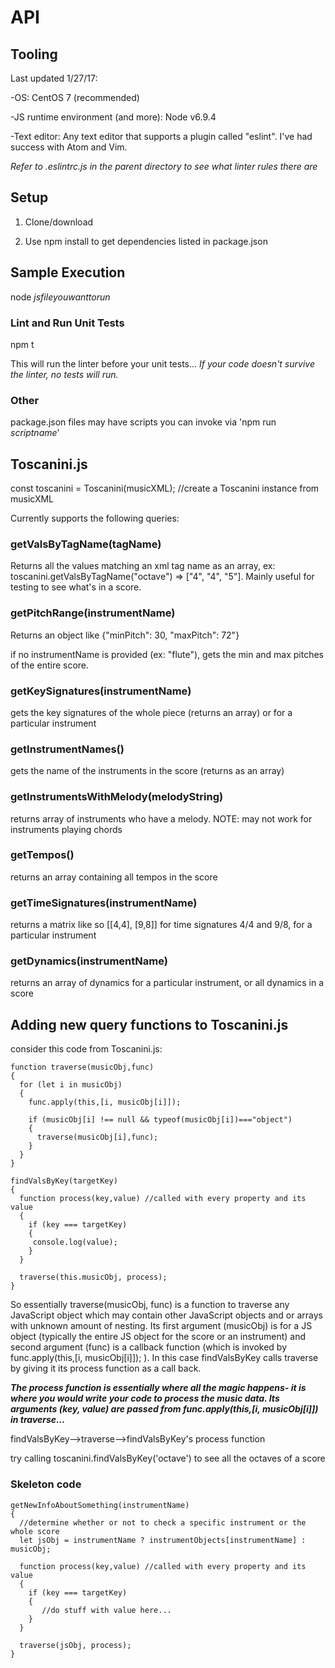 # API

## Tooling

Last updated 1/27/17:

-OS: CentOS 7 (recommended)

-JS runtime environment (and more): Node v6.9.4

-Text editor: Any text editor that supports a plugin called "eslint". I've had success with Atom and Vim.

_Refer to .eslintrc.js in the parent directory to see what linter rules there are_
## Setup
1) Clone/download

2) Use npm install to get dependencies listed in package.json

## Sample Execution 
 node _jsfileyouwanttorun_
 
### Lint and Run Unit Tests 
 npm t
 
 This will run the linter before your unit tests...
 *If your code doesn't survive the linter, no tests will run.*

### Other
 package.json files may have scripts you can invoke via 'npm run _scriptname_'
 
## Toscanini.js
const toscanini = Toscanini(musicXML); //create a Toscanini instance from musicXML

Currently supports the following queries:

### getValsByTagName(tagName)
Returns all the values matching an xml tag name as an array, ex: toscanini.getValsByTagName("octave") => ["4", "4", "5"]. Mainly useful for testing to see what's in a score.

### getPitchRange(instrumentName)
Returns an object like {"minPitch": 30, "maxPitch": 72"} 

if no instrumentName is provided (ex: "flute"), gets the min and max pitches of the entire score.

### getKeySignatures(instrumentName)
gets the key signatures of the whole piece (returns an array) or for a particular instrument

### getInstrumentNames()
gets the name of the instruments in the score (returns as an array)
  
### getInstrumentsWithMelody(melodyString)
returns array of instruments who have a melody. NOTE: may not work for instruments playing chords

### getTempos()
returns an array containing all tempos in the score

### getTimeSignatures(instrumentName)
returns a matrix like so [[4,4], [9,8]] for time signatures 4/4 and 9/8, for a particular instrument

### getDynamics(instrumentName)
returns an array of dynamics for a particular instrument, or all dynamics in a score

## Adding new query functions to Toscanini.js
consider this code from Toscanini.js:

    function traverse(musicObj,func)
    {
      for (let i in musicObj)
      {
        func.apply(this,[i, musicObj[i]]);

        if (musicObj[i] !== null && typeof(musicObj[i])==="object")
        {
          traverse(musicObj[i],func);
        }
      }
    }

    findValsByKey(targetKey)
    {
      function process(key,value) //called with every property and its value
      {
        if (key === targetKey) 
        { 
         console.log(value);
        }
      }

      traverse(this.musicObj, process);
    }
    
So essentially traverse(musicObj, func) is a function to traverse any JavaScript object which may contain other JavaScript objects and or arrays with unknown amount of nesting. Its first argument (musicObj) is for a JS object (typically the entire JS object for the score or an instrument) and second argument (func) is a callback function (which is invoked by func.apply(this,[i, musicObj[i]]); ). In this case findValsByKey calls traverse by giving it its process function as a call back. 

***The process function is essentially where all the magic happens- it is where you would write your code to process the music data. Its arguments (key, value) are passed from func.apply(this,[i, musicObj[i]]) in traverse...***

findValsByKey-->traverse-->findValsByKey's process function

try calling toscanini.findValsByKey('octave') to see all the octaves of a score

### Skeleton code
    getNewInfoAboutSomething(instrumentName)
    {
      //determine whether or not to check a specific instrument or the whole score
      let jsObj = instrumentName ? instrumentObjects[instrumentName] : musicObj;

      function process(key,value) //called with every property and its value
      {
        if (key === targetKey) 
        {
           //do stuff with value here...
        }
      }

      traverse(jsObj, process);
    }
